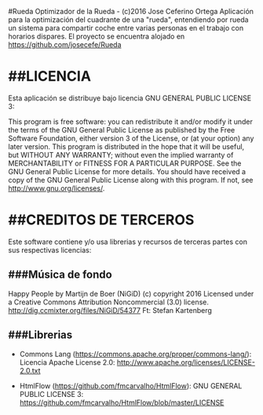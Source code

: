 #Rueda
Optimizador de la Rueda - (c)2016 Jose Ceferino Ortega
Aplicación para la optimización del cuadrante de una "rueda", entendiendo por rueda un sistema para compartir coche entre varias personas en el trabajo con horarios dispares.
El proyecto se encuentra alojado en <https://github.com/josecefe/Rueda>

##LICENCIA
========
Esta aplicación se distribuye bajo licencia GNU GENERAL PUBLIC LICENSE 3: 

This program is free software: you can redistribute it and/or modify it under the terms of the GNU General Public License as published by the Free Software Foundation, either version 3 of the License, or (at your option) any later version.
This program is distributed in the hope that it will be useful, but WITHOUT ANY WARRANTY; without even the implied warranty of MERCHANTABILITY or FITNESS FOR A PARTICULAR PURPOSE.  See the GNU General Public License for more details.
You should have received a copy of the GNU General Public License along with this program.  If not, see <http://www.gnu.org/licenses/>.

##CREDITOS DE TERCEROS
====================
Este software contiene y/o usa librerias y recursos de terceras partes con sus respectivas licencias:

###Música de fondo
---------------
Happy People by Martijn de Boer (NiGiD) (c) copyright 2016 Licensed under a Creative Commons Attribution Noncommercial  (3.0) license. http://dig.ccmixter.org/files/NiGiD/54377 Ft: Stefan Kartenberg

###Librerias
---------
* Commons Lang (https://commons.apache.org/proper/commons-lang/): Licencia Apache License 2.0: http://www.apache.org/licenses/LICENSE-2.0.txt

* HtmlFlow (https://github.com/fmcarvalho/HtmlFlow):  GNU GENERAL PUBLIC LICENSE 3: https://github.com/fmcarvalho/HtmlFlow/blob/master/LICENSE
